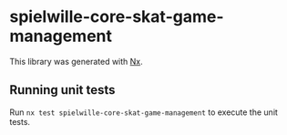 # spielwille-core-skat-game-management

This library was generated with [Nx](https://nx.dev).

## Running unit tests

Run `nx test spielwille-core-skat-game-management` to execute the unit tests.
